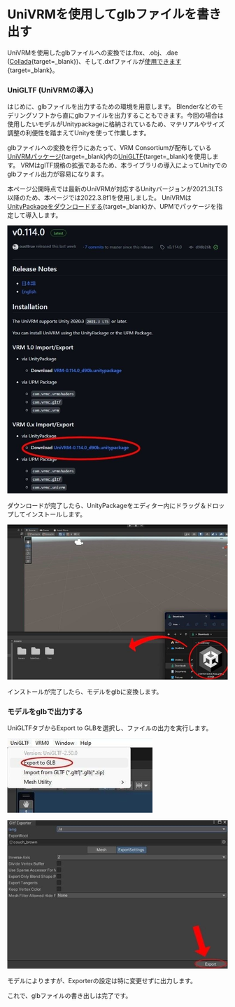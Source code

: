 # UniVRMを使用してglbファイルを書き出す

UniVRMを使用したglbファイルへの変換では.fbx、.obj、.dae ([Collada](https://www.khronos.org/collada/){target=_blank})、そして.dxfファイルが[使用できます](https://docs.unity3d.com/ja/2022.3/Manual/3D-formats.html){target=_blank}。

### UniGLTF (UniVRMの導入)

はじめに、glbファイルを出力するための環境を用意します。
Blenderなどのモデリングソフトから直にglbファイルを出力することもできます。今回の場合は使用したいモデルがUnitypackageに格納されているため、マテリアルやサイズ調整の利便性を踏まえてUnityを使って作業します。

glbファイルへの変換を行うにあたって、VRM Consortiumが配布している[UniVRMパッケージ](https://github.com/vrm-c/UniVRM/releases){target=_blank}内の[UniGLTF](https://vrm.dev/gltf/index.html){target=_blank}を使用します。
VRMはglTF規格の拡張であるため、本ライブラリの導入によってUnityでのglbファイル出力が容易になります。

本ページ公開時点では最新のUniVRMが対応するUnityバージョンが2021.3LTS以降のため、本ページでは2022.3.8f1を使用しました。
UniVRMは[UnityPackageをダウンロードする](https://github.com/vrm-c/UniVRM/releases/tag/v0.114.0){target=_blank}か、UPMでパッケージを指定して導入します。

![ReformattingAssets_6](img/ReformattingAssets_6.jpg)

ダウンロードが完了したら、UnityPackageをエディター内にドラッグ＆ドロップしてインストールします。

![ReformattingAssets_7](img/ReformattingAssets_7.jpg)

インストールが完了したら、モデルをglbに変換します。

### モデルをglbで出力する

UniGLTFタブからExport to GLBを選択し、ファイルの出力を実行します。

![ReformattingAssets_8](img/ReformattingAssets_8.jpg)

![ReformattingAssets_9](img/ReformattingAssets_9.jpg)

モデルによりますが、Exporterの設定は特に変更せずに出力します。

これで、glbファイルの書き出しは完了です。